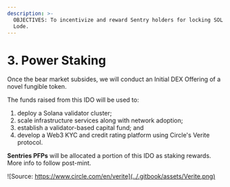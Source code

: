 ```yaml
---
description: >-
  OBJECTIVES: To incentivize and reward Sentry holders for locking SOL into The
  Lode.
---
```


# 3. Power Staking

Once the bear market subsides, we will conduct an Initial DEX Offering of a novel fungible token.

The funds raised from this IDO will be used to:

1. deploy a Solana validator cluster;
2. scale infrastructure services along with network adoption;
3. establish a validator-based capital fund; and
4. develop a Web3 KYC and credit rating platform using Circle's Verite protocol.

**Sentries PFPs** will be allocated a portion of this IDO as staking rewards. More info to follow post-mint.

![Source: https://www.circle.com/en/verite](../.gitbook/assets/Verite.png)
